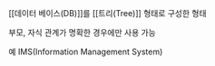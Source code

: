 
[[데이터 베이스(DB)]]를  [[트리(Tree)]] 형태로 구성한 형태

부모, 자식 관계가 명확한 경우에만 사용 가능

예 IMS(Information Management System)